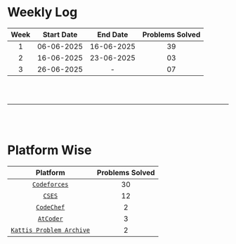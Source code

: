 # Weekly Log


| Week | Start Date | End Date | Problems Solved |
|:----:|:----------:|:--------:|:---------------:|
| 1    | 06-06-2025 |16-06-2025| 39              |
| 2    | 16-06-2025 |23-06-2025| 03              |
| 3    | 26-06-2025 |-         | 07              |


<br>
<br>

---

<br>
<br>

# Platform Wise
| Platform | Problems Solved |
|:--------:|:---------------:|
| [`Codeforces`](https://codeforces.com/) | 30 | 
| [`CSES`](https://cses.fi/problemset/)   | 12 |
| [`CodeChef`](https://www.codechef.com/) | 2  |
| [`AtCoder`](https://atcoder.jp/) | 3 |
| [`Kattis Problem Archive`](https://open.kattis.com/) | 2 | 